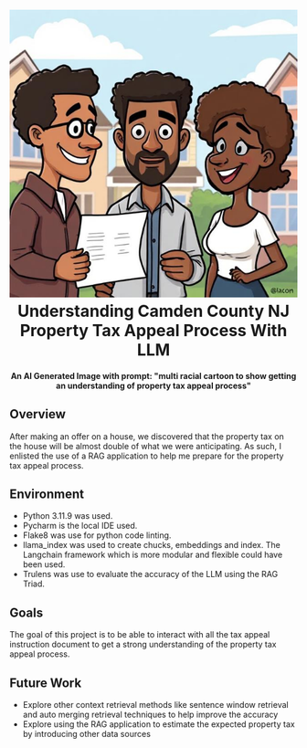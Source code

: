 <h1 align="center">
    <img src="./images/home_page.png" alt="AI Generated Image with prompt: cartoon to show getting an understanding of property tax appeal process." />
    <br>
    Understanding Camden County NJ Property Tax Appeal Process With LLM
    <br>
</h1>
<h4 align="center">An AI Generated Image with prompt: "multi racial cartoon to show getting an understanding of property tax appeal process"</h4>


## Overview
After making an offer on a house, we discovered that the property tax on the house will be almost double of what we were 
anticipating. As such, I enlisted the use of a RAG application to help me prepare for the property tax appeal process.

## Environment
- Python 3.11.9 was used. 
- Pycharm is the local IDE used.
- Flake8 was use for python code linting. 
- llama_index was used to create chucks, embeddings and index. The Langchain framework which is more modular and flexible could have been 
used. 
- Trulens was use to evaluate the accuracy of the LLM using the RAG Triad.

## Goals
The goal of this project is to be able to interact with all the tax appeal instruction document to get a strong 
understanding of the property tax appeal process.

## Future Work
- Explore other context retrieval methods like sentence window retrieval and auto merging retrieval techniques to help improve the accuracy 
- Explore using the RAG application to estimate the expected property tax by introducing other data sources
